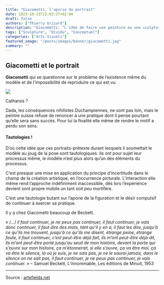 ```yaml
---
title: "Giacometti, l'aporie du portrait"
date: 2023-10-23T22:03:27+02:00
draft: false
authors: ["Thierry Grizard"]
description: "Giacometti: “L'idée de faire une peinture ou une sculpture de la chose telle que je la vois ne m'effleure plus.” "
tags: ["Sculpture", "Dividu", "Conceptuel"]
categories: ["Arts Visuels"]
featured_image: "/posts/images/banner/giacometti.jpg"
summary: ""
---
```

## Giacometti et le portrait

**Giacometti** qui se questionne sur le problème de l’existence même du modèle et de l’impossibilité de reproduire ce qui est vu.

![](/posts/images/banner/giacometti/giacometti-300x150.jpg)

Catharsis ?

Dada, les conséquences nihilistes Duchampiennes, ne sont pas loin, mais le peintre suisse refuse de renoncer à une pratique dont il pense pourtant qu’elle sera sans succès. Pour lui la finalité elle même de rendre le motif a perdu son sens.

#### Tautologies !

D’où cette idée que ces portraits-prétexte durant lesquels il soumettait le modèle au joug de la pose sont tautologiques. Ils ont pour sujet leur processus même, le modèle n’est plus alors qu’un des éléments du processus.

C’est presque une mise en application du principe d’incertitude dans le champ de la création artistique, en l’occurrence picturale. L’interaction elle même rend l’approche indéfiniment inaccessible, dés lors l’expérience devient sont propre mobile un tant soit peu mortifère.

C’est une tautologie butant sur l’aporie de la figuration et le désir compulsif de continuer à exercer sa pratique.

Il y a chez Giacometti beaucoup de Beckett.

*« (…) il faut continuer, je ne peux pas continuer, il faut continuer, je vais donc continuer, il faut dire des mots, tant qu’il y en a, il faut les dire, jusqu’à ce qu’ils me trouvent, jusqu’à ce qu’ils me disent, étrange peine, étrange faute, il faut continuer, c’est peut-être déjà fait, ils m’ont peut-être déjà dit, ils m’ont peut-être porté jusqu’au seuil de mon histoire, devant la porte qui s’ouvre sur mon histoire, ça m’étonnerait, si elle s’ouvre, ça va être moi, ça va être le silence, là où je suis, je ne sais pas, je ne le saurai jamais, dans le silence on ne sait pas, il faut continuer, je ne peux pas continuer, je vais continuer. »* – Samuel Beckett, L’innommable, Les éditions de Minuit, 1953

---

Source : [artefields.net](https://www.artefields.net/giacometti/)